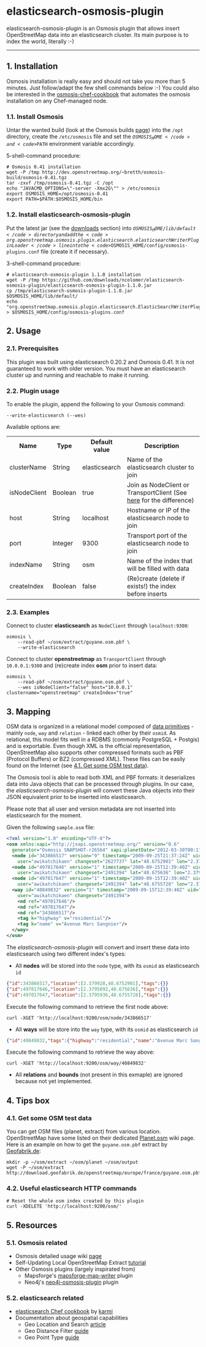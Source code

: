 # elasticsearch-osmosis-plugin

elasticsearch-osmosis-plugin is an Osmosis plugin that allows insert OpenStreetMap data into an elasticsearch cluster.
Its main purpose is to index the world, literally :-)

- - -

## 1. Installation

Osmosis installation is really easy and should not take you more than 5 minutes. Just follow/adapt the few shell commands below :-)
You could also be interested in the [osmosis-chef-cookbook](https://github.com/ncolomer/osmosis-chef-cookbook) that automates the osmosis installation on any Chef-managed node.

### 1.1. Install Osmosis

Untar the wanted build (look at the Osmosis builds [page](http://dev.openstreetmap.org/~bretth/osmosis-build/)) into 
the <code>/opt</code> directory, create the <code>/etc/osmosis</code> file and set the <code>$OSMOSIS_HOME</code> and 
<code>$PATH</code> environment variable accordingly.

5-shell-command procedure:

	# Osmosis 0.41 installation
	wget -P /tmp http://dev.openstreetmap.org/~bretth/osmosis-build/osmosis-0.41.tgz
	tar -zxvf /tmp/osmosis-0.41.tgz -C /opt
    echo "JAVACMD_OPTIONS=\"-server -Xmx2G\"" > /etc/osmosis
    export OSMOSIS_HOME=/opt/osmosis-0.41
    export PATH=$PATH:$OSMOSIS_HOME/bin

### 1.2. Install elasticsearch-osmosis-plugin

Put the latest jar (see the [downloads](https://github.com/ncolomer/elasticsearch-osmosis-plugin/downloads) section) 
into <code>$OSMOSIS_HOME/lib/default</code> directory and add the <code>org.openstreetmap.osmosis.plugin.elasticsearch.elasticsearchWriterPluginLoader</code>
line into the <code>$OSMOSIS_HOME/config/osmosis-plugins.conf</code> file (create it if necessary).

3-shell-command procedure:

	# elasticsearch-osmosis-plugin 1.1.0 installation
    wget -P /tmp https://github.com/downloads/ncolomer/elasticsearch-osmosis-plugin/elasticsearch-osmosis-plugin-1.1.0.jar
    cp /tmp/elasticsearch-osmosis-plugin-1.1.0.jar $OSMOSIS_HOME/lib/default/
    echo "org.openstreetmap.osmosis.plugin.elasticsearch.ElasticSearchWriterPluginLoader" > $OSMOSIS_HOME/config/osmosis-plugins.conf

## 2. Usage

### 2.1. Prerequisites

This plugin was built using elasticsearch 0.20.2 and Osmosis 0.41. It is not guaranteed to work with older version.
You must have an elasticsearch cluster up and running and reachable to make it running.

### 2.2. Plugin usage

To enable the plugin, append the following to your Osmosis command:

    --write-elasticsearch (--wes)

Available options are:

<table>
	<tr>
		<th>Name</th><th>Type</th><th>Default value</th><th>Description</th>
	</tr>
	<tr>
		<td>clusterName</td><td>String</td><td>elasticsearch</td><td>Name of the elasticsearch cluster to join</td>
	</tr>
	<tr>
		<td>isNodeClient</td><td>Boolean</td><td>true</td><td>Join as NodeClient or TransportClient 
			(See <a href="http://www.elasticsearch.org/guide/reference/java-api/client.html">here</a> for the difference)</td>
	</tr>
	<tr>
		<td>host</td><td>String</td><td>localhost</td><td>Hostname or IP of the elasticsearch node to join</td>
	</tr>
	<tr>
		<td>port</td><td>Integer</td><td>9300</td><td>Transport port of the elasticsearch node to join</td>
	</tr>
	<tr>
		<td>indexName</td><td>String</td><td>osm</td><td>Name of the index that will be filled with data</td>
	</tr>
	<tr>
		<td>createIndex</td><td>Boolean</td><td>false</td><td>(Re)create (delete if exists!) the index before inserts</td>
	</tr>	
</table>

### 2.3. Examples

Connect to cluster **elasticsearch** as <code>NodeClient</code> through <code>localhost:9300</code>:

    osmosis \
        --read-pbf ~/osm/extract/guyane.osm.pbf \
        --write-elasticsearch

Connect to cluster **openstreetmap** as <code>TransportClient</code> through <code>10.0.0.1:9300</code> 
and (re)create index **osm** prior to insert data:

    osmosis \
    	--read-pbf ~/osm/extract/guyane.osm.pbf \
    	--wes isNodeClient="false" host="10.0.0.1" clustername="openstreetmap" createIndex="true"

## 3. Mapping

OSM data is organized in a relational model composed of [data primitives](https://wiki.openstreetmap.org/wiki/Data_Primitives) - mainly <code>node</code>, <code>way</code> and <code>relation</code> - linked each other by their <code>osmid</code>. As relational, this model fits well in a RDBMS (commonly PostgreSQL + Postgis) and is exportable. Even though XML is the official representation, OpenStreetMap also supports other compressed formats such as PBF (Protocol Buffers) or BZ2 (compressed XML). These files can be easily found on the Internet (see [4.1. Get some OSM test data](#41-get-some-osm-test-data)).

The Osmosis tool is able to read both XML and PBF formats: it deserializes data into Java objects that can be processed through plugins.
In our case, the *elasticsearch-osmosis-plugin* will convert these Java objects into their JSON equivalent prior to be inserted into elasticsearch.

Please note that all user and version metadata are not inserted into elasticsearch for the moment.

Given the following <code>sample.osm</code> file:

```xml
<?xml version="1.0" encoding="UTF-8"?>
<osm xmlns:xapi="http://jxapi.openstreetmap.org/" version="0.6" 
  generator="Osmosis SNAPSHOT-r26564" xapi:planetDate="2012-03-30T00:17:05Z">
  <node id="343866517" version="9" timestamp="2009-09-25T21:37:24Z" uid="149399" 
    user="awikatchikaen" changeset="2627737" lat="48.6752901" lon="2.379928"/>
  <node id="497017646" version="1" timestamp="2009-09-15T12:39:40Z" uid="149399" 
    user="awikatchikaen" changeset="2491394" lat="48.675636" lon="2.3795092"/>
  <node id="497017647" version="1" timestamp="2009-09-15T12:39:40Z" uid="149399" 
    user="awikatchikaen" changeset="2491394" lat="48.6755728" lon="2.3795936"/>
  <way id="40849832" version="1" timestamp="2009-09-15T12:39:40Z" uid="149399" 
    user="awikatchikaen" changeset="2491394">
    <nd ref="497017646"/>
    <nd ref="497017647"/>
    <nd ref="343866517"/>
    <tag k="highway" v="residential"/>
    <tag k="name" v="Avenue Marc Sangnier"/>
  </way>
</osm>
```

The *elasticsearch-osmosis-plugin* will convert and insert these data into elasticsearch using two different index's types:

* All **nodes** will be stored into the <code>node</code> type, with its <code>osmid</code> as elasticsearch <code>id</code>

```json
{"id":343866517,"location":[2.379928,48.6752901],"tags":{}}
{"id":497017646,"location":[2.3795092,48.675636],"tags":{}}
{"id":497017647,"location":[2.3795936,48.6755728],"tags":{}}
```

Execute the following command to retrieve the first node above:

```
curl -XGET 'http://localhost:9200/osm/node/343866517'
```

* All **ways** will be store into the <code>way</code> type, with its <code>osmid</code> as elasticsearch <code>id</code>

```json
{"id":40849832,"tags":{"highway":"residential","name":"Avenue Marc Sangnier"},"nodes":[497017646,497017647,343866517]}
```

Execute the following command to retrieve the way above:

```
curl -XGET 'http://localhost:9200/osm/way/40849832'
```

* All **relations** and **bounds** (not present in this exmaple) are ignored because not yet implemented.

## 4. Tips box

### 4.1. Get some OSM test data

You can get OSM files (planet, extract) from various location. OpenStreetMap have some listed on their dedicated 
[Planet.osm](http://wiki.openstreetmap.org/wiki/Planet.osm) wiki page.
Here is an example on how to get the <code>guyane.osm.pbf</code> extract by [Geofabrik.de](http://www.geofabrik.de/):

    mkdir -p ~/osm/extract ~/osm/planet ~/osm/output
    wget -P ~/osm/extract http://download.geofabrik.de/openstreetmap/europe/france/guyane.osm.pbf

### 4.2. Useful elasticsearch HTTP commands

    # Reset the whole osm index created by this plugin
    curl -XDELETE 'http://localhost:9200/osm/'

## 5. Resources

### 5.1. Osmosis related

* Osmosis detailed usage wiki [page](http://wiki.openstreetmap.org/wiki/Osmosis/Detailed_Usage)
* Self-Updating Local OpenStreetMap Extract [tutorial](https://docs.google.com/document/pub?id=1paaYsOakgJEYP380R70s4SGYq8ME3ASl-mweVi1DlQ4)
* Other Osmosis plugins (largely inspirated from)
  * Mapsforge's [mapsforge-map-writer](http://code.google.com/p/mapsforge/source/browse/trunk/mapsforge-map-writer/) plugin
  * Neo4j's [neo4j-osmosis-plugin](https://github.com/svzdvd/neo4j-osmosis-plugin/) plugin

### 5.2. elasticsearch related

* [elasticsearch Chef cookbook](https://github.com/karmi/cookbook-elasticsearch) by [karmi](https://github.com/karmi/)
* Documentation about geospatial capabilities
  * Geo Location and Search [article](http://www.elasticsearch.org/blog/2010/08/16/geo_location_and_search.html)
  * Geo Distance Filter [guide](http://www.elasticsearch.org/guide/reference/query-dsl/geo-distance-filter.html)
  * Geo Point Type [guide](http://www.elasticsearch.org/guide/reference/mapping/geo-point-type.html)
